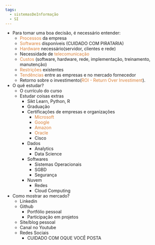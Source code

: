 ```yaml
---
tags:
  - sistemasDeInformação
  - SI
---
```


- Para tomar uma boa decisão, é necessário entender:
	- <span style="color:#d97f36">Processos</span> da empresa
	- <span style="color:#d97f36">Softwares</span> disponíveis (CUIDADO COM PIRATARIA)
	- <span style="color:#d97f36">Hardware</span> necessário(servidor, clientes e rede)
	- Necessidade de <span style="color:#d97f36">telecomunicação</span> 
	- <span style="color:#d97f36">Custos</span> (software, hardware, rede, implementação, treinamento, manutenção)
	- <span style="color:#d97f36">Restrições</span> existentes
	- <span style="color:#d97f36">Tendências</span> entre as empresas e no mercado fornecedor
	- Retorno sobre o investimento(<span style="color:#d97f36">ROI - Return Over Investiment</span>).
- O quê estudar?
	- O currículo do curso
	- Estudar coisas extras
		- Sikt Learn, Python, R
		- Graduação
		- Certificações de empresas e organizações
			- <span style="color:#d97f36">Microsoft</span>
			- <span style="color:#d97f36">Google</span>
			- <span style="color:#d97f36">Amazon</span>
			- <span style="color:#d97f36">Oracle</span> 
			- Cisco
		- Dados
			- Analytics
			- Data Science
		- Softwares
			- Sistemas Operacionais
			- SGBD
			- Segurança
		- Nuvem
			- Redes
			- Cloud Computing
- Como mostrar ao mercado?
	- Linkedin
	- Github
		- Portfólio pessoal
		- Participação em projetos
	- Site/blog pessoal
	- Canal no Youtube
	- Redes Sociais
		- CUIDADO COM OQUE VOCÊ POSTA